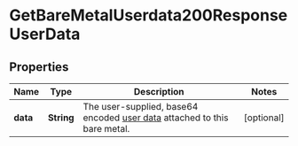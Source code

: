 

# GetBareMetalUserdata200ResponseUserData


## Properties

| Name | Type | Description | Notes |
|------------ | ------------- | ------------- | -------------|
|**data** | **String** | The user-supplied, base64 encoded [user data](https://www.vultr.com/docs/manage-instance-user-data-with-the-vultr-metadata-api/) attached to this bare metal. |  [optional] |



